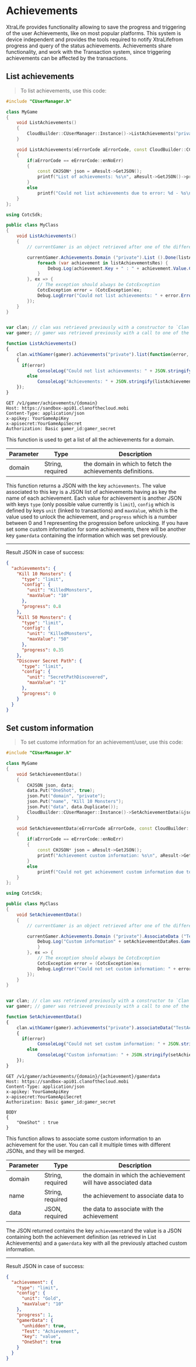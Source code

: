 # Achievements

XtraLife provides functionality allowing to save the progress and triggering of the user Achievements, like on most popular
platforms. This system is device independent and provides the tools required to notify XtraLifefrom progress and query of the
status achievements.
Achievements share functionality, and work with the Transaction system, since triggering achievements can be affected by the
transactions.

## List achievements

> To list achievements, use this code:

```cpp
#include "CUserManager.h"

class MyGame
{
    void ListAchievements()
    {
        CloudBuilder::CUserManager::Instance()->ListAchievements("private", MakeResultHandler(this, &MyGame::ListAchievementsHandler);
    }

    void ListAchievements(eErrorCode aErrorCode, const CloudBuilder::CCloudResult *aResult)
    {
        if(aErrorCode == eErrorCode::enNoErr)
        {
            const CHJSON* json = aResult->GetJSON();
            printf("List of achievements: %s\n", aResult->GetJSON()->print_formatted().c_str());
        }
        else
            printf("Could not list achievements due to error: %d - %s\n", aErrorCode, aResult->GetErrorString());
    }
};
```

```cs
using CotcSdk;

public class MyClass
{
    void ListAchievements()
    {
        // currentGamer is an object retrieved after one of the different Login functions.

        currentGamer.Achievements.Domain ("private").List ().Done(listAchievementsRes => {
			foreach (var achievement in listAchievementsRes) {
				Debug.Log(achievement.Key + " : " + achievement.Value.Config.ToString());
			}
		}, ex => {
            // The exception should always be CotcException
            CotcException error = (CotcException)ex;
            Debug.LogError("Could not list achievements: " + error.ErrorCode + " (" + error.ErrorInformation + ")");
        });
    }
}
```

```objectivec
```

```javascript
var clan; // clan was retrieved previously with a constructor to `Clan`
var gamer; // gamer was retrieved previously with a call to one of the Login methods from `Clan`

function ListAchievements()
{
    clan.withGamer(gamer).achievements("private").list(function(error, listAchievementsRes)
    {
      if(error)
		    ConsoleLog("Could not list achievements: " + JSON.stringify(error));
	    else
		    ConsoleLog("Achievements: " + JSON.stringify(listAchievementsRes));
    });
}
```

```http
GET /v1/gamer/achievements/{domain}
Host: https://sandbox-api01.clanofthecloud.mobi
Content-Type: application/json
x-apikey: YourGameApiKey
x-apisecret:YourGameApiSecret
Authorization: Basic gamer_id:gamer_secret
```

This function is used to get a list of all the achievements for a domain.

Parameter | Type | Description
--------- | ---- | -----------
domain | String, required | the domain in which to fetch the achievements definitions.

This function returns a JSON with the key `achievements`. The value associated to this key is a JSON list of achievements having as key the
name of each achievement. Each value for achievement is another JSON with keys `type` (only possible value currently is `limit`), `config`
which is defined by keys `unit` (linked to transactions) and `maxValue`, which is the value used to unlock the achievement, and `progress`
which is a number between 0 and 1 representing the progression before unlocking. If you have set some custom information for some
achievements, there will be another key `gamerdata` containing the information which was set previously.

---

<aside class="success">
Result JSON in case of success:
</aside>

```json
{
  "achievements": {
    "Kill 10 Monsters": {
      "type": "limit",
      "config": {
        "unit": "KilledMonsters",
        "maxValue": "10"
      },
      "progress": 0.8
    },
    "Kill 50 Monsters": {
      "type": "limit",
      "config": {
        "unit": "KilledMonsters",
        "maxValue": "50"
      },
      "progress": 0.35
    },
    "Discover Secret Path": {
      "type": "limit",
      "config": {
        "unit": "SecretPathDiscovered",
        "maxValue": "1"
      },
      "progress": 0
    }
  }
}
```

## Set custom information

> To set custome information for an achievement/user, use this code:

```cpp
#include "CUserManager.h"

class MyGame
{
    void SetAchievementData()
    {
        CHJSON json, data;
        data.Put("OneShot", true);
        json.Put("domain", "private");
        json.Put("name", "Kill 10 Monsters");
        json.Put("data", data.Duplicate());
        CloudBuilder::CUserManager::Instance()->SetAchievementData(&json, MakeResultHandler(this, &MyGame::SetAchievementDataHandler);
    }

    void SetAchievementData(eErrorCode aErrorCode, const CloudBuilder::CCloudResult *aResult)
    {
        if(aErrorCode == eErrorCode::enNoErr)
        {
            const CHJSON* json = aResult->GetJSON();
            printf("Achievement custom information: %s\n", aResult->GetJSON()->print_formatted().c_str());
        }
        else
            printf("Could not get achievement custom information due to error: %d - %s\n", aErrorCode, aResult->GetErrorString());
    }
};
```

```cs
using CotcSdk;

public class MyClass
{
    void SetAchievementData()
    {
        // currentGamer is an object retrieved after one of the different Login functions.

        currentGamer.Achievements.Domain ("private").AssociateData ("TestAchievement", Bundle.CreateObject("OneShot", true)).Done(setAchievementDataRes => {
			Debug.Log("Custom information" + setAchievementDataRes.GamerData);
			}
		}, ex => {
            // The exception should always be CotcException
            CotcException error = (CotcException)ex;
            Debug.LogError("Could not set custom information: " + error.ErrorCode + " (" + error.ErrorInformation + ")");
        });
    }
}
```

```objectivec
```

```javascript
var clan; // clan was retrieved previously with a constructor to `Clan`
var gamer; // gamer was retrieved previously with a call to one of the Login methods from `Clan`

function SetAchievementData()
{
    clan.withGamer(gamer).achievements("private").associateData("TestAchievement", { OneShot : true}, function(error, setAchievementDataRes)
    {
      if(error)
		    ConsoleLog("Could not set custom information: " + JSON.stringify(error));
	    else
		    ConsoleLog("Custom information: " + JSON.stringify(setAchievementDataRes));
    });
}
```

```http
GET /v1/gamer/achievements/{domain}/{achievement}/gamerdata
Host: https://sandbox-api01.clanofthecloud.mobi
Content-Type: application/json
x-apikey: YourGameApiKey
x-apisecret:YourGameApiSecret
Authorization: Basic gamer_id:gamer_secret

BODY
{
    "OneShot" : true
}
```

This function allows to associate some custom information to an achievement for the user. You can call it multiple times with different JSONs,
and they will be merged.

Parameter | Type | Description
--------- | ---- | -----------
domain | String, required | the domain in which the achievement will have associated data
name | String, required | the achievement to associate data to
data | JSON, required | the data to associate with the achievement

The JSON returned contains the key `achievement`and the value is a JSON containing both the achievement definition
(as retrieved in List Achievements) and a `gamerdata` key with all the previously attached custom information.

---

<aside class="success">
Result JSON in case of success:
</aside>

```json
{
  "achievement": {
    "type": "limit",
    "config": {
      "unit": "Gold",
      "maxValue": "10"
    },
    "progress": 1,
    "gamerData": {
      "unhidden": true,
      "Test": "Achievement",
      "key": "value",
      "OneShot": true
    }
  }
}
```
